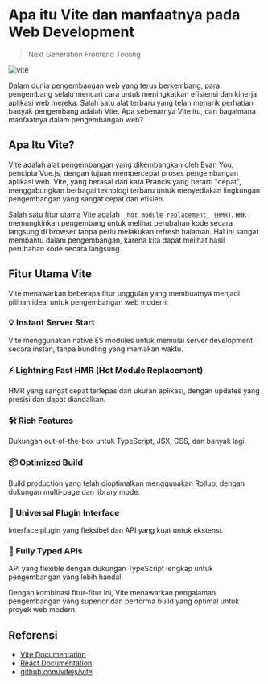 # Apa itu Vite dan manfaatnya pada Web Development
> Next Generation Frontend Tooling

![vite](https://buildwithangga.com/storage/photos/shares/apa-itu-vite-dan-manfaatnya-pada-web-development/vite-logo.png)

Dalam dunia pengembangan web yang terus berkembang, para pengembang selalu mencari cara untuk meningkatkan efisiensi dan kinerja aplikasi web mereka. Salah satu alat terbaru yang telah menarik perhatian banyak pengembang adalah Vite. Apa sebenarnya Vite itu, dan bagaimana manfaatnya dalam pengembangan web?

## Apa Itu Vite?

[Vite](https://vite.dev/guide/) adalah alat pengembangan yang dikembangkan oleh Evan You, pencipta Vue.js, dengan tujuan mempercepat proses pengembangan aplikasi web. Vite, yang berasal dari kata Prancis yang berarti "cepat", menggabungkan berbagai teknologi terbaru untuk menyediakan lingkungan pengembangan yang sangat cepat dan efisien.

Salah satu fitur utama Vite adalah` _hot module replacement_ (HMR)`. `HMR` memungkinkan pengembang untuk melihat perubahan kode secara langsung di browser tanpa perlu melakukan refresh halaman. Hal ini sangat membantu dalam pengembangan, karena kita dapat melihat hasil perubahan kode secara langsung.

## Fitur Utama Vite

Vite menawarkan beberapa fitur unggulan yang membuatnya menjadi pilihan ideal untuk pengembangan web modern:

### 💡 Instant Server Start
Vite menggunakan native ES modules untuk memulai server development secara instan, tanpa bundling yang memakan waktu.

### ⚡️ Lightning Fast HMR (Hot Module Replacement)
HMR yang sangat cepat terlepas dari ukuran aplikasi, dengan updates yang presisi dan dapat diandalkan.

### 🛠️ Rich Features
Dukungan out-of-the-box untuk TypeScript, JSX, CSS, dan banyak lagi.

### 📦 Optimized Build
Build production yang telah dioptimalkan menggunakan Rollup, dengan dukungan multi-page dan library mode.

### 🔩 Universal Plugin Interface
Interface plugin yang fleksibel dan API yang kuat untuk ekstensi.

### 🔑 Fully Typed APIs
API yang flexible dengan dukungan TypeScript lengkap untuk pengembangan yang lebih handal.

Dengan kombinasi fitur-fitur ini, Vite menawarkan pengalaman pengembangan yang superior dan performa build yang optimal untuk proyek web modern.

## Referensi

- [Vite Documentation](https://vitejs.dev/guide/)
- [React Documentation](https://reactjs.org/docs/getting-started.html)
- [github.com/vitejs/vite](https://github.com/vitejs/vite)
